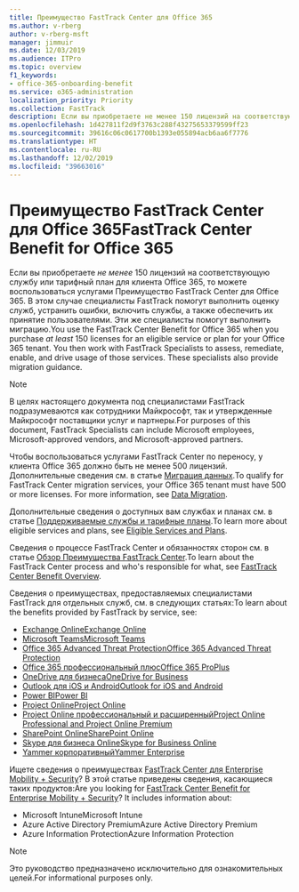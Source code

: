 ```yaml
---
title: Преимущество FastTrack Center для Office 365
ms.author: v-rberg
author: v-rberg-msft
manager: jimmuir
ms.date: 12/03/2019
ms.audience: ITPro
ms.topic: overview
f1_keywords:
- office-365-onboarding-benefit
ms.service: o365-administration
localization_priority: Priority
ms.collection: FastTrack
description: Если вы приобретаете не менее 150 лицензий на соответствующую службу или тарифный план для клиента Office 365, то можете воспользоваться услугами Преимущество FastTrack Center для Office 365. В этом случае специалисты FastTrack помогут выполнить оценку служб, устранить ошибки, включить службы, а также обеспечить их принятие пользователями. Эти же специалисты помогут выполнить миграцию.
ms.openlocfilehash: 1d427811f2d9f3763c288f43275653379599ff23
ms.sourcegitcommit: 39616c06c0617700b1393e055894acb6aa6f7776
ms.translationtype: HT
ms.contentlocale: ru-RU
ms.lasthandoff: 12/02/2019
ms.locfileid: "39663016"
---
```

# <a name="fasttrack-center-benefit-for-office-365"></a><span data-ttu-id="44027-105">Преимущество FastTrack Center для Office 365</span><span class="sxs-lookup"><span data-stu-id="44027-105">FastTrack Center Benefit for Office 365</span></span>

<span data-ttu-id="44027-p102">Если вы приобретаете *не менее* 150 лицензий на соответствующую службу или тарифный план для клиента Office 365, то можете воспользоваться услугами Преимущество FastTrack Center для Office 365. В этом случае специалисты FastTrack помогут выполнить оценку служб, устранить ошибки, включить службы, а также обеспечить их принятие пользователями. Эти же специалисты помогут выполнить миграцию.</span><span class="sxs-lookup"><span data-stu-id="44027-p102">You use the FastTrack Center Benefit for Office 365 when you purchase  *at least*  150 licenses for an eligible service or plan for your Office 365 tenant. You then work with FastTrack Specialists to assess, remediate, enable, and drive usage of those services. These specialists also provide migration guidance.</span></span> 
  
> [!NOTE]
> <span data-ttu-id="44027-109">В целях настоящего документа под специалистами FastTrack подразумеваются как сотрудники Майкрософт, так и утвержденные Майкрософт поставщики услуг и партнеры.</span><span class="sxs-lookup"><span data-stu-id="44027-109">For purposes of this document, FastTrack Specialists can include Microsoft employees, Microsoft-approved vendors, and Microsoft-approved partners.</span></span> 
  
<span data-ttu-id="44027-p103">Чтобы воспользоваться услугами FastTrack Center по переносу, у клиента Office 365 должно быть не менее 500 лицензий. Дополнительные сведения см. в статье [Миграция данных](O365-data-migration.md).</span><span class="sxs-lookup"><span data-stu-id="44027-p103">To qualify for FastTrack Center migration services, your Office 365 tenant must have 500 or more licenses. For more information, see [Data Migration](O365-data-migration.md).</span></span>
  
<span data-ttu-id="44027-112">Дополнительные сведения о доступных вам службах и планах см. в статье [Поддерживаемые службы и тарифные планы](M365-eligible-services-and-plans.md).</span><span class="sxs-lookup"><span data-stu-id="44027-112">To learn more about eligible services and plans, see [Eligible Services and Plans](M365-eligible-services-and-plans.md).</span></span>
  
<span data-ttu-id="44027-113">Сведения о процессе FastTrack Center и обязанностях сторон см. в статье [Обзор Преимущества FastTrack Center](O365-fasttrack-benefit-overview.md).</span><span class="sxs-lookup"><span data-stu-id="44027-113">To learn about the FastTrack Center process and who's responsible for what, see [FastTrack Center Benefit Overview](O365-fasttrack-benefit-overview.md).</span></span>

<span data-ttu-id="44027-114">Сведения о преимуществах, предоставляемых специалистами FastTrack для отдельных служб, см. в следующих статьях:</span><span class="sxs-lookup"><span data-stu-id="44027-114">To learn about the benefits provided by FastTrack by service, see:</span></span>

- [<span data-ttu-id="44027-115">Exchange Online</span><span class="sxs-lookup"><span data-stu-id="44027-115">Exchange Online</span></span>](O365-fasttrack-responsibilities.md#exchange-online)
- [<span data-ttu-id="44027-116">Microsoft Teams</span><span class="sxs-lookup"><span data-stu-id="44027-116">Microsoft Teams</span></span>](O365-fasttrack-responsibilities.md#microsoft-teams)
- [<span data-ttu-id="44027-117">Office 365 Advanced Threat Protection</span><span class="sxs-lookup"><span data-stu-id="44027-117">Office 365 Advanced Threat Protection</span></span>](O365-fasttrack-responsibilities.md#office-365-advanced-threat-protection)
- [<span data-ttu-id="44027-118">Office 365 профессиональный плюс</span><span class="sxs-lookup"><span data-stu-id="44027-118">Office 365 ProPlus</span></span>](O365-fasttrack-responsibilities.md#office-365-proplus)
- [<span data-ttu-id="44027-119">OneDrive для бизнеса</span><span class="sxs-lookup"><span data-stu-id="44027-119">OneDrive for Business</span></span>](O365-fasttrack-responsibilities.md#onedrive-for-business)
- [<span data-ttu-id="44027-120">Outlook для iOS и Android</span><span class="sxs-lookup"><span data-stu-id="44027-120">Outlook for iOS and Android</span></span>](O365-fasttrack-responsibilities.md#outlook-for-ios-and-android)
- [<span data-ttu-id="44027-121">Power BI</span><span class="sxs-lookup"><span data-stu-id="44027-121">Power BI</span></span>](O365-fasttrack-responsibilities.md#power-bi)
- [<span data-ttu-id="44027-122">Project Online</span><span class="sxs-lookup"><span data-stu-id="44027-122">Project Online</span></span>](O365-fasttrack-responsibilities.md#project-online)
- [<span data-ttu-id="44027-123">Project Online профессиональный и расширенный</span><span class="sxs-lookup"><span data-stu-id="44027-123">Project Online Professional and Project Online Premium</span></span>](O365-fasttrack-responsibilities.md#project-online-professional-and-project-online-premium)
- [<span data-ttu-id="44027-124">SharePoint Online</span><span class="sxs-lookup"><span data-stu-id="44027-124">SharePoint Online</span></span>](O365-fasttrack-responsibilities.md#sharepoint-online)
- [<span data-ttu-id="44027-125">Skype для бизнеса Online</span><span class="sxs-lookup"><span data-stu-id="44027-125">Skype for Business Online</span></span>](O365-fasttrack-responsibilities.md#skype-for-business-online)
- [<span data-ttu-id="44027-126">Yammer корпоративный</span><span class="sxs-lookup"><span data-stu-id="44027-126">Yammer Enterprise</span></span>](O365-fasttrack-responsibilities.md#yammer-enterprise)
  
<span data-ttu-id="44027-p104">Ищете сведения о преимуществах [FastTrack Center для Enterprise Mobility + Security](EMS-fasttrack-benefit-for-EMS.md)? В этой статье приведены сведения, касающиеся таких продуктов:</span><span class="sxs-lookup"><span data-stu-id="44027-p104">Are you looking for [FastTrack Center Benefit for Enterprise Mobility + Security](EMS-fasttrack-benefit-for-EMS.md)? It includes information about:</span></span>
  
- <span data-ttu-id="44027-129">Microsoft Intune</span><span class="sxs-lookup"><span data-stu-id="44027-129">Microsoft Intune</span></span>    
- <span data-ttu-id="44027-130">Azure Active Directory Premium</span><span class="sxs-lookup"><span data-stu-id="44027-130">Azure Active Directory Premium</span></span> 
- <span data-ttu-id="44027-131">Azure Information Protection</span><span class="sxs-lookup"><span data-stu-id="44027-131">Azure Information Protection</span></span>
    
> [!NOTE]
> <span data-ttu-id="44027-132">Это руководство предназначено исключительно для ознакомительных целей.</span><span class="sxs-lookup"><span data-stu-id="44027-132">For informational purposes only.</span></span> 
